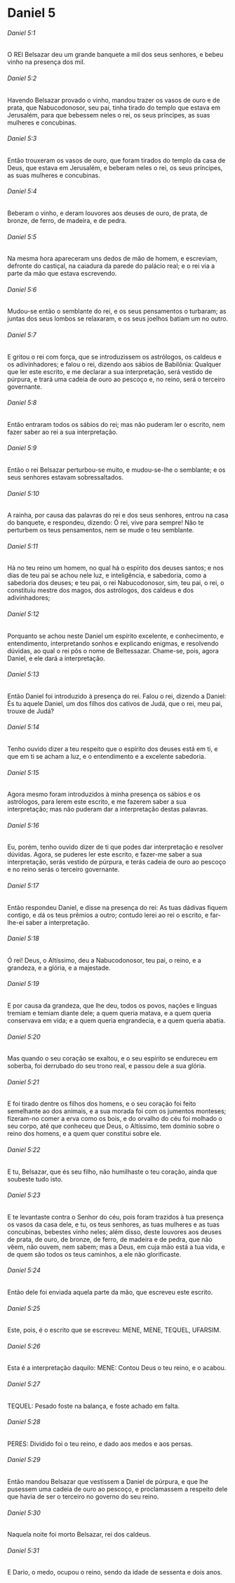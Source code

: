 # Daniel 5

###### Daniel 5:1

O REI Belsazar deu um grande banquete a mil dos seus senhores, e bebeu vinho na presença dos mil.

###### Daniel 5:2

Havendo Belsazar provado o vinho, mandou trazer os vasos de ouro e de prata, que Nabucodonosor, seu pai, tinha tirado do templo que estava em Jerusalém, para que bebessem neles o rei, os seus príncipes, as suas mulheres e concubinas.

###### Daniel 5:3

Então trouxeram os vasos de ouro, que foram tirados do templo da casa de Deus, que estava em Jerusalém, e beberam neles o rei, os seus príncipes, as suas mulheres e concubinas.

###### Daniel 5:4

Beberam o vinho, e deram louvores aos deuses de ouro, de prata, de bronze, de ferro, de madeira, e de pedra.

###### Daniel 5:5

Na mesma hora apareceram uns dedos de mão de homem, e escreviam, defronte do castiçal, na caiadura da parede do palácio real; e o rei via a parte da mão que estava escrevendo.

###### Daniel 5:6

Mudou-se então o semblante do rei, e os seus pensamentos o turbaram; as juntas dos seus lombos se relaxaram, e os seus joelhos batiam um no outro.

###### Daniel 5:7

E gritou o rei com força, que se introduzissem os astrólogos, os caldeus e os adivinhadores; e falou o rei, dizendo aos sábios de Babilônia: Qualquer que ler este escrito, e me declarar a sua interpretação, será vestido de púrpura, e trará uma cadeia de ouro ao pescoço e, no reino, será o terceiro governante.

###### Daniel 5:8

Então entraram todos os sábios do rei; mas não puderam ler o escrito, nem fazer saber ao rei a sua interpretação.

###### Daniel 5:9

Então o rei Belsazar perturbou-se muito, e mudou-se-lhe o semblante; e os seus senhores estavam sobressaltados.

###### Daniel 5:10

A rainha, por causa das palavras do rei e dos seus senhores, entrou na casa do banquete, e respondeu, dizendo: Ó rei, vive para sempre! Não te perturbem os teus pensamentos, nem se mude o teu semblante.

###### Daniel 5:11

Há no teu reino um homem, no qual há o espírito dos deuses santos; e nos dias de teu pai se achou nele luz, e inteligência, e sabedoria, como a sabedoria dos deuses; e teu pai, o rei Nabucodonosor, sim, teu pai, o rei, o constituiu mestre dos magos, dos astrólogos, dos caldeus e dos adivinhadores;

###### Daniel 5:12

Porquanto se achou neste Daniel um espírito excelente, e conhecimento, e entendimento, interpretando sonhos e explicando enigmas, e resolvendo dúvidas, ao qual o rei pôs o nome de Beltessazar. Chame-se, pois, agora Daniel, e ele dará a interpretação.

###### Daniel 5:13

Então Daniel foi introduzido à presença do rei. Falou o rei, dizendo a Daniel: És tu aquele Daniel, um dos filhos dos cativos de Judá, que o rei, meu pai, trouxe de Judá?

###### Daniel 5:14

Tenho ouvido dizer a teu respeito que o espírito dos deuses está em ti, e que em ti se acham a luz, e o entendimento e a excelente sabedoria.

###### Daniel 5:15

Agora mesmo foram introduzidos à minha presença os sábios e os astrólogos, para lerem este escrito, e me fazerem saber a sua interpretação; mas não puderam dar a interpretação destas palavras.

###### Daniel 5:16

Eu, porém, tenho ouvido dizer de ti que podes dar interpretação e resolver dúvidas. Agora, se puderes ler este escrito, e fazer-me saber a sua interpretação, serás vestido de púrpura, e terás cadeia de ouro ao pescoço e no reino serás o terceiro governante.

###### Daniel 5:17

Então respondeu Daniel, e disse na presença do rei: As tuas dádivas fiquem contigo, e dá os teus prêmios a outro; contudo lerei ao rei o escrito, e far-lhe-ei saber a interpretação.

###### Daniel 5:18

Ó rei! Deus, o Altíssimo, deu a Nabucodonosor, teu pai, o reino, e a grandeza, e a glória, e a majestade.

###### Daniel 5:19

E por causa da grandeza, que lhe deu, todos os povos, nações e línguas tremiam e temiam diante dele; a quem queria matava, e a quem queria conservava em vida; e a quem queria engrandecia, e a quem queria abatia.

###### Daniel 5:20

Mas quando o seu coração se exaltou, e o seu espírito se endureceu em soberba, foi derrubado do seu trono real, e passou dele a sua glória.

###### Daniel 5:21

E foi tirado dentre os filhos dos homens, e o seu coração foi feito semelhante ao dos animais, e a sua morada foi com os jumentos monteses; fizeram-no comer a erva como os bois, e do orvalho do céu foi molhado o seu corpo, até que conheceu que Deus, o Altíssimo, tem domínio sobre o reino dos homens, e a quem quer constitui sobre ele.

###### Daniel 5:22

E tu, Belsazar, que és seu filho, não humilhaste o teu coração, ainda que soubeste tudo isto.

###### Daniel 5:23

E te levantaste contra o Senhor do céu, pois foram trazidos à tua presença os vasos da casa dele, e tu, os teus senhores, as tuas mulheres e as tuas concubinas, bebestes vinho neles; além disso, deste louvores aos deuses de prata, de ouro, de bronze, de ferro, de madeira e de pedra, que não vêem, não ouvem, nem sabem; mas a Deus, em cuja mão está a tua vida, e de quem são todos os teus caminhos, a ele não glorificaste.

###### Daniel 5:24

Então dele foi enviada aquela parte da mão, que escreveu este escrito.

###### Daniel 5:25

Este, pois, é o escrito que se escreveu: MENE, MENE, TEQUEL, UFARSIM.

###### Daniel 5:26

Esta é a interpretação daquilo: MENE: Contou Deus o teu reino, e o acabou.

###### Daniel 5:27

TEQUEL: Pesado foste na balança, e foste achado em falta.

###### Daniel 5:28

PERES: Dividido foi o teu reino, e dado aos medos e aos persas.

###### Daniel 5:29

Então mandou Belsazar que vestissem a Daniel de púrpura, e que lhe pusessem uma cadeia de ouro ao pescoço, e proclamassem a respeito dele que havia de ser o terceiro no governo do seu reino.

###### Daniel 5:30

Naquela noite foi morto Belsazar, rei dos caldeus.

###### Daniel 5:31

E Dario, o medo, ocupou o reino, sendo da idade de sessenta e dois anos.

